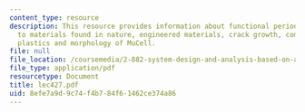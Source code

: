 ```yaml
---
content_type: resource
description: This resource provides information about functional periodicity related
  to materials found in nature, engineered materials, crack growth, composites, microcellular
  plastics and morphology of MuCell.
file: null
file_location: /coursemedia/2-882-system-design-and-analysis-based-on-ad-and-complexity-theories-spring-2005/8efe7a9d9c74f4b784f61462ce374a86_lec427.pdf
file_type: application/pdf
resourcetype: Document
title: lec427.pdf
uid: 8efe7a9d-9c74-f4b7-84f6-1462ce374a86
---
```

